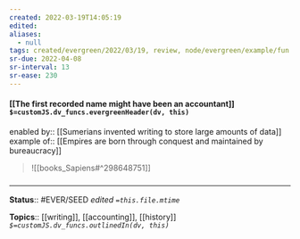 ```yaml
---
created: 2022-03-19T14:05:19 
edited: 
aliases:
  - null
tags: created/evergreen/2022/03/19, review, node/evergreen/example/fun
sr-due: 2022-04-08
sr-interval: 13
sr-ease: 230
---
```


#### [[The first recorded name might have been an accountant]] `$=customJS.dv_funcs.evergreenHeader(dv, this)`

enabled by:: [[Sumerians invented writing to store large amounts of data]] 
example of:: [[Empires are born through conquest and maintained by bureaucracy]]

> ![[books_Sapiens#^298648751]]

### <hr class="footnote"/>

**Status**:: #EVER/SEED 
*edited `=this.file.mtime`*

**Topics**:: [[writing]], [[accounting]], [[history]]
*`$=customJS.dv_funcs.outlinedIn(dv, this)`*
